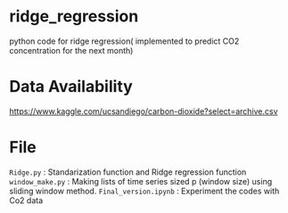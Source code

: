 # ridge_regression
python code for ridge regression( implemented to predict CO2 concentration for the next month)

# Data Availability

https://www.kaggle.com/ucsandiego/carbon-dioxide?select=archive.csv

# File 

`Ridge.py` :  Standarization function and Ridge regression function
`window_make.py` : Making lists of time series sized p (window size) using sliding window method.
`Final_version.ipynb` : Experiment the codes with Co2 data